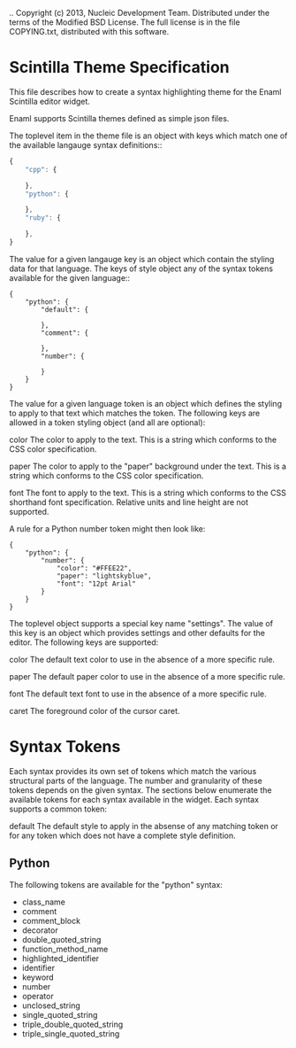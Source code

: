 .. Copyright (c) 2013, Nucleic Development Team.
   Distributed under the terms of the Modified BSD License.
   The full license is in the file COPYING.txt, distributed with this software.

Scintilla Theme Specification
=============================
This file describes how to create a syntax highlighting theme for the
Enaml Scintilla editor widget.

Enaml supports Scintilla themes defined as simple json files.

The toplevel item in the theme file is an object with keys which match
one of the available langauge syntax definitions::

```javascript
{
    "cpp": {

    },
    "python": {

    },
    "ruby": {

    },
}
```

The value for a given langauge key is an object which contain the styling
data for that language. The keys of style object any of the syntax tokens
available for the given language::

    {
        "python": {
            "default": {

            },
            "comment": {

            },
            "number": {

            }
        }
    }

The value for a given language token is an object which defines the styling
to apply to that text which matches the token. The following keys are
allowed in a token styling object (and all are optional):

color
    The color to apply to the text. This is a string which conforms to
    the CSS color specification.

paper
    The color to apply to the "paper" background under the text. This is
    a string which conforms to the CSS color specification.

font
    The font to apply to the text. This is a string which conforms to
    the CSS shorthand font specification. Relative units and line height
    are not supported.

A rule for a Python number token might then look like:

    {
        "python": {
            "number": {
                "color": "#FFEE22",
                "paper": "lightskyblue",
                "font": "12pt Arial"
            }
        }
    }

The toplevel object supports a special key name "settings". The value of
this key is an object which provides settings and other defaults for the
editor. The following keys are supported:

color
    The default text color to use in the absence of a more specific rule.

paper
    The default paper color to use in the absence of a more specific rule.

font
    The default text font to use in the absence of a more specific rule.

caret
    The foreground color of the cursor caret.


Syntax Tokens
=============
Each syntax provides its own set of tokens which match the various structural
parts of the language. The number and granularity of these tokens depends on
the given syntax. The sections below enumerate the available tokens for each
syntax available in the widget. Each syntax supports a common token:

default
    The default style to apply in the absense of any matching token or
    for any token which does not have a complete style definition.

Python
------
The following tokens are available for the "python" syntax:

- class_name
- comment
- comment_block
- decorator
- double_quoted_string
- function_method_name
- highlighted_identifier
- identifier
- keyword
- number
- operator
- unclosed_string
- single_quoted_string
- triple_double_quoted_string
- triple_single_quoted_string
